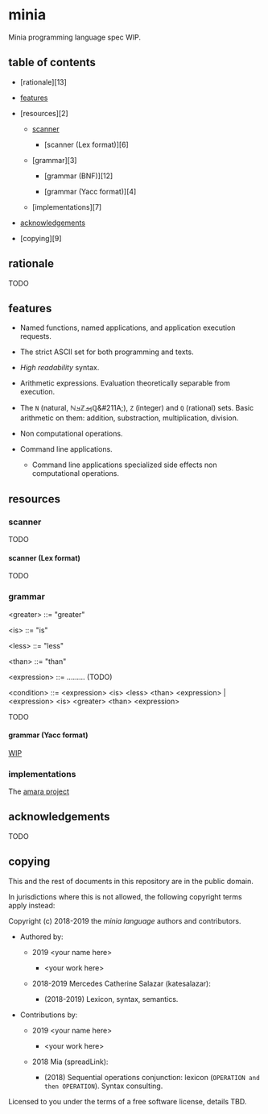 # minia

Minia programming language spec WIP.


## table of contents

* [rationale][13]

* [features][1]

* [resources][2]

  * [scanner][5]

    * [scanner (Lex format)][6]

  * [grammar][3]

    * [grammar (BNF)][12]

    * [grammar (Yacc format)][4]

  * [implementations][7]

* [acknowledgements][8]

* [copying][9]


## rationale

TODO


## features

* Named functions, named applications, and application execution requests.

* The strict ASCII set for both programming and texts.

* _High readability_ syntax.

* Arithmetic expressions. Evaluation theoretically separable from execution.

* The `N` (natural, &#8469;&#2115;&#8484;&#2124;&#8474;&#211A;), `Z` (integer) and `Q` (rational) sets. Basic arithmetic on
  them: addition, substraction, multiplication, division.

* Non computational operations.

* Command line applications.

  * Command line applications specialized side effects non computational
    operations.


## resources

### scanner

TODO


#### scanner (Lex format)

TODO


### grammar

&lt;greater&gt; ::= "greater"

&lt;is&gt; ::= "is"

&lt;less&gt; ::= "less"

&lt;than&gt; ::= "than"

&lt;expression&gt; ::= ......... (TODO)

&lt;condition&gt; ::= &lt;expression&gt; &lt;is&gt; &lt;less&gt; &lt;than&gt; &lt;expression&gt;
                    | &lt;expression&gt; &lt;is&gt; &lt;greater&gt; &lt;than&gt; &lt;expression&gt;

TODO


#### grammar (Yacc format)

[WIP][11]


### implementations

The [amara project][10]


## acknowledgements

TODO


## copying

This and the rest of documents in this repository are in the public domain.

In jurisdictions where this is not allowed, the following copyright terms
apply instead:

Copyright (c) 2018-2019 the *minia language* authors and contributors.

* Authored by:

  * 2019 &lt;your name here&gt;

    * &lt;your work here&gt;

  * 2018-2019 Mercedes Catherine Salazar (katesalazar):

    * (2018-2019) Lexicon, syntax, semantics.

* Contributions by:

  * 2019 &lt;your name here&gt;

    * &lt;your work here&gt;

  * 2018 Mia (spreadLink):

    * (2018) Sequential operations conjunction: lexicon (`OPERATION and then
      OPERATION`). Syntax consulting.

Licensed to you under the terms of a free software license, details TBD.


[1]: http://github.com/katesalazar/minia/tree/master#features

[5]: http://github.com/katesalazar/minia/tree/master#scanner

[8]: http://github.com/katesalazar/minia/tree/master#acknowledgments

[10]: http://github.com/katesalazar/amara

[11]: http://github.com/katesalazar/minia/tree/master/minia.grammar
